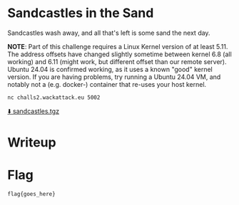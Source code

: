 # Sandcastles in the Sand

Sandcastles wash away,
and all that's left is some sand the next day.

**NOTE**: Part of this challenge requires a Linux Kernel version of at least 5.11. The address offsets have changed slightly sometime between kernel 6.8 (all working) and 6.11 (might work, but different offset than our remote server). Ubuntu 24.04 is confirmed working, as it uses a known "good" kernel version. If you are having problems, try running a Ubuntu 24.04 VM, and notably not a (e.g. docker-) container that re-uses your host kernel.

```
nc challs2.wackattack.eu 5002
```

[⬇️ sandcastles.tgz](./sandcastles.tgz)

# Writeup

<Enter writeup here>

# Flag

```
flag{goes_here}
```